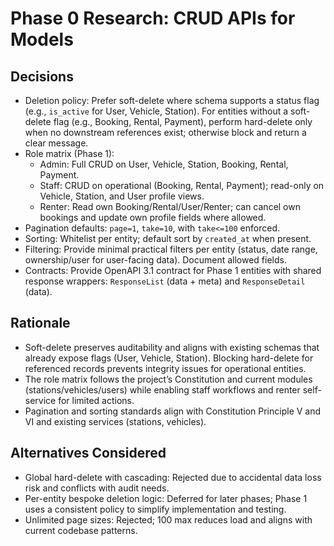 # Phase 0 Research: CRUD APIs for Models

## Decisions

- Deletion policy: Prefer soft-delete where schema supports a status flag
  (e.g., `is_active` for User, Vehicle, Station). For entities without a
  soft-delete flag (e.g., Booking, Rental, Payment), perform hard-delete
  only when no downstream references exist; otherwise block and return a
  clear message.
- Role matrix (Phase 1):
  - Admin: Full CRUD on User, Vehicle, Station, Booking, Rental, Payment.
  - Staff: CRUD on operational (Booking, Rental, Payment); read-only on
    Vehicle, Station, and User profile views.
  - Renter: Read own Booking/Rental/User/Renter; can cancel own bookings
    and update own profile fields where allowed.
- Pagination defaults: `page=1`, `take=10`, with `take<=100` enforced.
- Sorting: Whitelist per entity; default sort by `created_at` when present.
- Filtering: Provide minimal practical filters per entity (status, date range,
  ownership/user for user-facing data). Document allowed fields.
- Contracts: Provide OpenAPI 3.1 contract for Phase 1 entities with shared
  response wrappers: `ResponseList` (data + meta) and `ResponseDetail` (data).

## Rationale

- Soft-delete preserves auditability and aligns with existing schemas that
  already expose flags (User, Vehicle, Station). Blocking hard-delete for
  referenced records prevents integrity issues for operational entities.
- The role matrix follows the project’s Constitution and current modules
  (stations/vehicles/users) while enabling staff workflows and renter
  self-service for limited actions.
- Pagination and sorting standards align with Constitution Principle V and VI
  and existing services (stations, vehicles).

## Alternatives Considered

- Global hard-delete with cascading: Rejected due to accidental data loss risk
  and conflicts with audit needs.
- Per-entity bespoke deletion logic: Deferred for later phases; Phase 1 uses a
  consistent policy to simplify implementation and testing.
- Unlimited page sizes: Rejected; 100 max reduces load and aligns with current
  codebase patterns.
